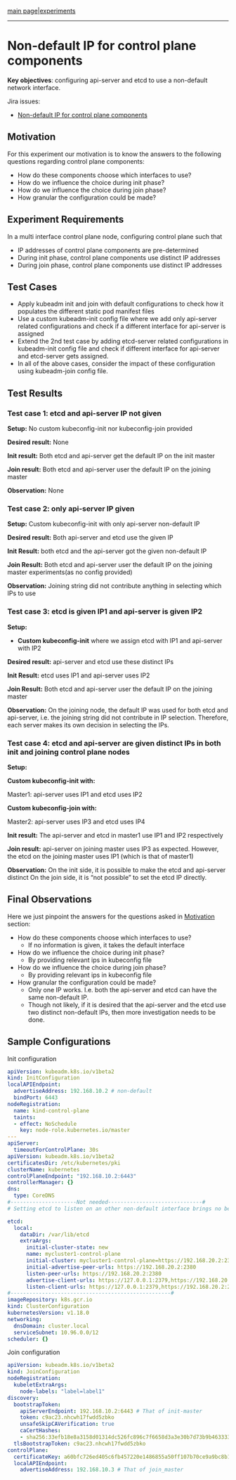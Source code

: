 [main page](README.md)|[experiments](experiments/AIR-146_.md)

---

# Non-default IP for control plane components

**Key objectives**: configuring api-server and etcd to use a non-default network interface.

Jira issues:
- [Non-default IP for control plane components](https://airship.atlassian.net/browse/AIR-146)

## Motivation
For this experiment our motivation is to know the answers to the following questions regarding control plane components: 

* How do these components choose which interfaces to use?
* How do we influence the choice during init phase?
* How do we influence the choice during join phase?
* How granular the configuration could be made?

## Experiment Requirements
In a multi interface control plane node, configuring control plane such that

* IP addresses of control plane components are pre-determined
* During init phase, control plane components use distinct IP addresses
* During join phase, control plane components use distinct IP addresses

## Test Cases
* Apply kubeadm init and join with default configurations to check how it populates the different static pod manifest files
* Use a custom kubeadm-init config file where we add only api-server related configurations and check if a different interface for api-server is assigned
* Extend the 2nd test case by adding etcd-server related configurations in kubeadm-init config file and check if different interface for api-server and etcd-server gets assigned.
* In all of the above cases, consider the impact of these configuration using kubeadm-join config file.

## Test Results

### Test case 1: etcd and api-server IP not given

**Setup:** No custom kubeconfig-init nor kubeconfig-join provided

**Desired result:** None

**Init result:** Both etcd and api-server get the default IP on the init master

**Join result:** Both etcd and api-server user the default IP on the joining master

**Observation:** None

### Test case 2: only api-server IP given

**Setup:** Custom kubeconfig-init with only api-server non-default IP

**Desired result:** Both api-server and etcd use the given IP

**Init Result:** both etcd and the api-server got the given non-default IP

**Join Result:** Both etcd and api-server user the default IP on the joining master experiments(as no config provided)

**Observation:** Joining string did not contribute anything in selecting which IPs to use


### Test case 3: etcd is given IP1 and api-server is given IP2

**Setup:**

* **Custom kubeconfig-init** where we assign etcd with IP1 and api-server with IP2

**Desired result:** api-server and etcd use these distinct IPs

**Init Result:** etcd uses IP1 and api-server uses IP2

**Join Result:** Both etcd and api-server user the default IP on the joining master

**Observation:** On the joining node, the default IP was used for both etcd and api-server, i.e. the joining string did not contribute in IP selection. Therefore, each server makes its own decision in selecting the IPs. 

### Test case 4: etcd and api-server are given distinct IPs in both init and joining control plane nodes 

**Setup:**

**Custom kubeconfig-init with:**

Master1: api-server uses IP1 and etcd uses IP2

**Custom kubeconfig-join with:**

Master2: api-server uses IP3  and etcd uses IP4

**Init result:** The api-server and etcd in master1 use IP1 and IP2 respectively

**Join result:** api-server on joining master uses IP3 as expected. However, the etcd on the joining master uses IP1 (which is that of master1)

**Observation:**
On the init side, it is possible to make the etcd and api-server distinct 
On the join side, it is “not possible” to set the etcd IP directly.

## Final Observations
Here we just pinpoint the answers for the questions asked in [Motivation](#Motivation) section:

* How do these components choose which interfaces to use?
    * If no information is given, it takes the default interface
* How do we influence the choice during init phase?
    * By providing relevant ips in kubeconfig file
* How do we influence the choice during join phase?
    * By providing relevant ips in kubeconfig file
* How granular the configuration could be made?
    * Only one IP works. I.e. both the api-server and etcd can have the same non-default IP.
    * Though not likely, if it is desired that the api-server and the etcd use two distinct non-default IPs, then more investigation needs to be done.

## Sample Configurations

Init configuration 

```yaml
apiVersion: kubeadm.k8s.io/v1beta2
kind: InitConfiguration
localAPIEndpoint:
  advertiseAddress: 192.168.10.2 # non-default
  bindPort: 6443
nodeRegistration:
  name: kind-control-plane
  taints:
  - effect: NoSchedule
    key: node-role.kubernetes.io/master
---
apiServer:
  timeoutForControlPlane: 30s
apiVersion: kubeadm.k8s.io/v1beta2
certificatesDir: /etc/kubernetes/pki
clusterName: kubernetes
controlPlaneEndpoint: "192.168.10.2:6443"
controllerManager: {}
dns:
  type: CoreDNS
#---------------------Not needed------------------------------#
# Setting etcd to listen on an other non-default interface brings no benefit as the joining master cannot do the same

etcd:
  local:
    dataDir: /var/lib/etcd
    extraArgs:
      initial-cluster-state: new
      name: mycluster1-control-plane
      initial-cluster: mycluster1-control-plane=https://192.168.20.2:2380
      initial-advertise-peer-urls: https://192.168.20.2:2380
      listen-peer-urls: https://192.168.20.2:2380
      advertise-client-urls: https://127.0.0.1:2379,https://192.168.20.2:2379
      listen-client-urls: https://127.0.0.1:2379,https://192.168.20.2:2379
#---------------------------------------------------#
imageRepository: k8s.gcr.io
kind: ClusterConfiguration
kubernetesVersion: v1.18.0
networking:
  dnsDomain: cluster.local
  serviceSubnet: 10.96.0.0/12
scheduler: {}
```

Join configuration

```yaml
apiVersion: kubeadm.k8s.io/v1beta2
kind: JoinConfiguration
nodeRegistration:
  kubeletExtraArgs:
    node-labels: "label=label1"
discovery:
  bootstrapToken:
    apiServerEndpoint: 192.168.10.2:6443 # That of init-master
    token: c9ac23.nhcwh17fwdd5zbko
    unsafeSkipCAVerification: true
    caCertHashes: 
    - sha256:33efb18e8a3158d01314dc526fc896c7f6658d3a3e30b7d73b9b4633330a90b1
  tlsBootstrapToken: c9ac23.nhcwh17fwdd5zbko
controlPlane:
  certificateKey: a60bfc726ed405c6fb457220e1486855a50ff107b70ce9a9bc8b170ffcc5ddba
  localAPIEndpoint:
    advertiseAddress: 192.168.10.3 # That of join_master
```
